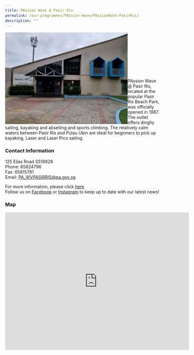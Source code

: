 ```yaml
---
title: PAssion Wave @ Pasir Ris
permalink: /our-programmes/PAssion-Wave/PAssionWaVe-PasirRis/
description: ""
---
```

<img style="height:300px;width:400px"  align="left" src="/images/Programmes/PAssion%20Wave/PAssion%20Wave%20@%20Pasir%20Ris.jpg"><br><br><br><br><br><br><br><br>

PAssion Wave @ Pasir Ris, located at the popular Pasir Ris Beach Park, was officially opened in 1987. The outlet offers dinghy sailing, kayaking and abseiling and sports climbing.
The relatively calm waters between Pasir Ris and Pulau Ubin are ideal for beginners to pick up kayaking, Laser and Laser Pico sailing. 



### Contact Information

125 Elias Road S519926  
Phone: 65824796  
Fax: 65815781  
Email: [PA\_WVPASIRRIS@pa.gov.sg](mailto:PA_WVPASIRRIS@pa.gov.sg)  

For more information, please click [here](https://linktr.ee/pwpr)<br>
Follow us on [Facebook](https://www.facebook.com/pa.passionwave) or [Instagram](https://www.Instagram.com/pa.passionwave) to keep up to date with our latest news!


### Map

<iframe src="https://www.google.com/maps/embed?pb=!1m18!1m12!1m3!1d3988.652224320954!2d103.93864752838276!3d1.385283958630048!2m3!1f0!2f0!3f0!3m2!1i1024!2i768!4f13.1!3m3!1m2!1s0x31da3dc13235a26b%3A0x2fef0ef91772d159!2s125%20Elias%20Rd%2C%20Singapore%20519926!5e0!3m2!1sen!2ssg!4v1655786344989!5m2!1sen!2ssg" width="600" height="450" style="border:0;" allowfullscreen="" loading="lazy"></iframe>